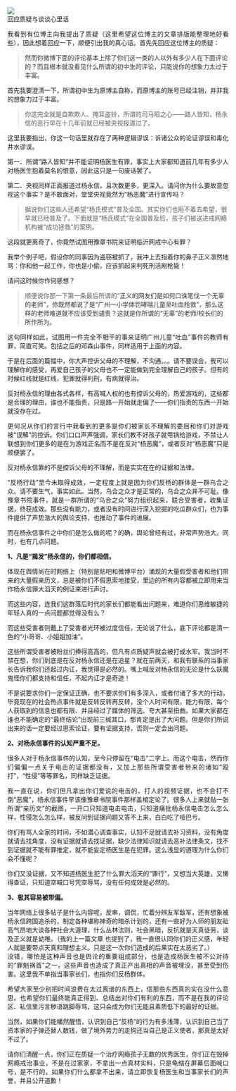 <div class="preface"><img src="https://github.com/ZjzMisaka/iaders/tree/master/img/2020/07/7bd00-006XnhpCgy1gh2m4jekwzj304w02rmxv.jpg"></div>
<div class="preface">回应质疑与谈谈心里话</div>
<p><span id="more-9242"></span></p>
<div class="WB_editor_iframe_new">
<p align="justify">​​我看到有位博主向我提出了质疑（这里希望这位博主的文章排版能整理地好看些），因此想着回应一下，顺便引出我的真心话。首先先回应这位博主的质疑：</p>
<blockquote><p><span style="color: #333333;">然而你微博下面的评论基本上除了你们这一类的人以外有多少人在下面评论的？而且根本就没看见什么所谓的初中生的评论，只能说你的想象力太过于丰富。<br />
</span></p></blockquote>
<p align="justify">首先我要澄清一下，所谓初中生为原博主自称，而原博主的账号已经注销，并非我的想象力过于丰富。</p>
<blockquote><p>你这完全就是自欺欺人、掩耳盗铃，所谓的司马昭之心——路人皆知，杨永信的恶行早在十几年前就已经被央视报道过了。</p></blockquote>
<p align="justify">这里我要指出，你这一句话里就存在了两种逻辑谬误：诉诸公众的论证谬误和毒化井水谬误。</p>
<p align="justify">第一、所谓“路人皆知”并不能证明杨医生有罪，事实上大家都知道前几年有多少人对杨医生抱着莫名的恨意，因此这只是一句废话罢了。</p>
<p align="justify">第二、央视同样正面报道过杨永信，且次数更多，更深入。请问你为什么要故意忽视这个事实？是不敢面对，堂堂央视竟然为“杨恶魔”进行宣传吗？</p>
<blockquote><p>据说你们这些人还希望“杨氏模式”普及全国。其实你们也用不着去希望，很早就已经普及了。下面就是“杨氏模式”在全国普及后，孩子们被送进戒网瘾机构被“成功拯救”的案例。</p></blockquote>
<p align="justify">这段就更离奇了，你竟然试图用豫章书院来证明临沂网戒中心有罪？</p>
<p align="justify">我举个例子吧，假设你的同事因为盗窃被抓了，我冲上去指着你的鼻子正义凛然地骂：你和他一起工作，你也是小偷，应该抓起来判死刑活剐枪毙！</p>
<p align="justify">请问这时候你作何感想？</p>
<blockquote><p>顺便说你那一下第一条最后所谓的“<span style="color: #333333;">正义的网友们是如何口诛笔伐一个无辜的老师”，你既然都说了是“广州一小学体罚哮喘儿童至吐血抢救”，那么这样的老师难道就不应该受到谴责？这就是你所谓的“无辜”的老师/校长们的所作所为。</span></p></blockquote>
<p align="justify">这句同样如此，试图用一件完全不相干的事来证明广州儿童“吐血”事件的教师有罪，简直可笑。包括之后的邓森山事件，同样适用于上面的内容。</p>
<p align="justify">于是在后面的篇幅中，你大声控诉父母的不理解，不沟通。。。请不要误会，我可以理解你的感受，再爱自己孩子的父母也不一定能做到完全理解自己的孩子。但有的时候红线就是红线，犯罪就得判刑，有病就得治。</p>
<p align="justify">反对杨永信的理由各式各样，有高喊人权的也有控诉父母的，热爱游戏的，这些都是合理的理由，谁也不能指责，只是路一开始就走偏了——你们指责的东西一开始就没存在过。</p>
<p align="justify">更何况从你们的言行中我看到的更多是你们被家长不理解的委屈和你们对游戏被“误解”的控诉。你们口口声声强调，家长们教不好孩子就甩锅给游戏，不禁让人联想到你们更多的是在为游戏正名而不是在反对“杨恶魔”，或者反对“杨恶魔”只是顺便罢了。</p>
<p align="justify">反对杨永信靠的不是控诉父母的不理解，而是实实在在的证据和法律。</p>
<p align="justify">“反杨行动”至今未取得成效，一定程度上就是因为你们反杨的群体是一群乌合之众。请不要生气，事实如此。当然，乌合之众才是正常的，乌合之众并不可耻。像豫章书院事件，就是一群所谓的“乌合之众”努力组织起来，联合受害者，收集证据，终获成效。那些没有能力，或者没有时间进行深入挖掘的吃瓜群众们，也为事件提供了声势浩大的舆论支持，也推动了事件的进展。</p>
<p align="justify">而在杨永信事件之中你们是怎么做的呢？的确，舆论曾经有过，非常声势浩大。同时，也有几点问题。</p>
<p align="justify"><b>1、凡是“揭发”杨永信的，你们都相信。</b></p>
<p align="justify">体现在舆情尚在时网络上（特别是贴吧和微博平台）涌现的大量假受害者和他们带来的大量假亲历文，总是被你们不假思索地接受，里边的所有内容都被立即用来当作杨永信罪大滔天的例证来进行声讨。</p>
<p align="justify">而这些内容，连我们这群落后时代的家长们都能看出问题来，难道你们思维敏捷的年轻人真的一点问题都觉得没有么？</p>
<p align="justify">而这些受害者则戴上了受害者光环被过度信任，无论说了什么，底下评论都是清一色的“小哥哥、小姐姐加油”。</p>
<p align="justify">这些所谓受害者被粉丝们捧得高高的，但凡有点质疑声就会被打成水军。我当时不禁在想，你们到底是在反对杨永信还是在追星？就在前两天，和我有联系的当事家长告诉我你们还起过内讧，我觉得是必然的。嘴上喊反对杨永信的无论是什么妖魔鬼怪你们都支持和信任，不起内讧才是奇迹！</p>
<p align="justify">不是说要求你们一定保证正确，也不要求你们有多深入，或者付诸了多大的行动，毕竟现在的社会热点事件就是反转反转再反转，没个人时间有限，能力有限，每个人获取到的信息也都有限、并且经过了媒体的筛选、夸大甚至扭曲。如果大家都在谁也不能确定的“最终结论”出现前三缄其口，那肯定是出了大问题。但是你们所说出来的话一定要经过思索论证，要有证据支持，否则一定会出问题。</p>
<p align="justify"><b>2、对杨永信事件的认知严重不足。</b></p>
<p align="justify">很多人对于杨永信事件的认知，至今只停留在“电击”二字上。而这个电击，然而你们偏偏一点关于电击的证据都没有，又加上那些所谓受害者带来的诸如“殴打”，“性侵”等等罪名，同样缺乏证据。</p>
<p align="justify">我一直在说，你们但凡拿出你们爱说的电击的、打人的视频证据，也不会打不倒“恶魔”，杨永信事件早该像豫章书院事件那样盖棺定论了。很多人上来就贴一张所谓“亲历文”的截图，一开口只知道电击电击，只知道痛批杨永信电击怎么怎么样，性侵怎么怎么样，被反问到证据问题又答不上来，白白吃了哑巴亏。</p>
<p align="justify">你们有骂人全家的时间，不如潜心调查事实，认知不足就请去补习资料，没有角度就请去找角度，没有证据就请去找证据，缺少法律知识就请去恶补法律条文，找不到证据就不能有罪推定，就不能妄定杨医生是在犯罪。这么浅显的道理为什么你们会不懂呢？</p>
<p align="justify">你们又没证据，又不知道杨医生犯了什么罪大滔天的“罪行”，又想当大英雄，又懒得查证，只知道空喊口号凭空辱骂，没有任何成效是必然的。</p>
<p align="justify"><b>3、极其容易被带偏。</b></p>
<p align="justify">当年网络上很多帖子是什么内容呢，反串，调侃，忙着分辨友军敌军，还有想象被杨永信跨国追杀的，制定各种堪称神奇的暗杀计划的，还有一些好为人师的朋友趾高气昂地大谈各种社会大道理，什么丛林法则，社会黑暗，反抗就是天真徒劳，谈及正义就是幼稚。（我的上一篇文章 也提到了，我一直很认同你们的正义感，年轻人就是要带点天真和理想主义。只是这一次你们造成的后果实在太恶劣了。）<br />
没错，哪怕是这种声音也是舆论的重要组成部分，也是造成杨医生被不公对待的“罪魁祸首”之一，这些声音也造成了真正产出真相的声音被埋没，甚至受到伤害。这里我不单指当事家长们，也指你们反杨群体。</p>
<p align="justify">希望大家至少别把时间浪费在太过离谱的东西上，信那些东西真的实在没什么意思。也希望你们最终能真正得到、总结出对你们有利的东西，而不是在我的评论区、私信里污言秽语跳脚辱骂，这只会成为你们无能且素质低下的最好的证据。</p>
<p align="justify">当然，如果你们能幡然醒悟，认识到自己“反杨”的行为有多浅薄，认识到自己当了资本家的子弹还替人数钱，做了境外势力的走狗还当自己是正义使者，那真是太好不过了。</p>
<p align="justify">请你们清醒一点，你们正在质疑一个治疗网瘾孩子无数的优秀医生，你们正在毁掉网瘾戒治事业，不是在过家家，不拿出一点真材实料，只是龟缩在屏幕后面喊口号，是不行的。如果你们什么都拿不出来，请立即恢复杨医生和当事家长们的声誉，并且公开道歉！</p>